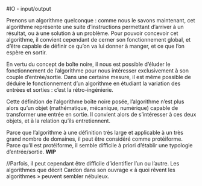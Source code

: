 #IO - input/output

Prenons un algorithme quelconque : comme nous le savons maintenant, cet algorithme représente une suite d’instructions permettant d’arriver à un résultat, ou à une solution à un problème.
Pour pouvoir concevoir cet algorithme, il convient cependant de cerner son fonctionnement global, et d’être capable de définir ce qu’on va lui donner à manger, et ce que l’on espère en sortir.

En vertu du concept de boîte noire, il nous est possible d’éluder le fonctionnement de l’algorithme pour nous intéresser exclusivement à son couple d’entrée/sortie.
Dans une certaine mesure, il est même possible de déduire le fonctionnement d’un algorithme en étudiant la variation des entrées et sorties : c’est la rétro-ingénierie.

Cette définition de l’algorithme boîte noire posée, l’algorithme n’est plus alors qu’un objet (mathématique, mécanique, numérique) capable de transformer une entrée en sortie. Il convient alors de s’intéresser à ces deux objets, et à la relation qu’ils entretiennent.

Parce que l’algorithme à une définition très large et applicable à un très grand nombre de domaines, il peut être considéré comme protéiforme.
Parce qu’il est protéiforme, il semble difficile à priori d’établir une typologie d’entrée/sortie.
**WIP**







//Parfois, il peut cependant être difficile d’identifier l’un ou l’autre. Les algorithmes que décrit Cardon dans son ouvrage « à quoi rêvent les algorithmes » peuvent sembler nébuleux.
